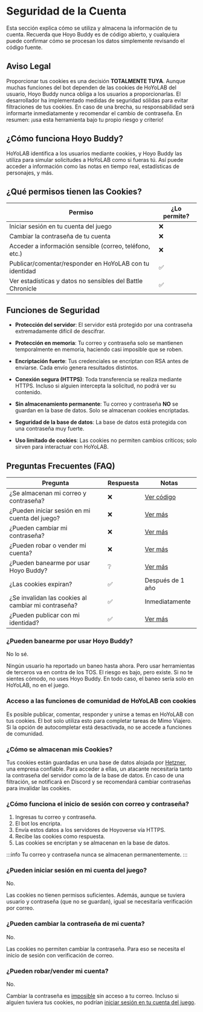 
# Seguridad de la Cuenta

Esta sección explica cómo se utiliza y almacena la información de tu cuenta. Recuerda que Hoyo Buddy es de código abierto, y cualquiera puede confirmar cómo se procesan los datos simplemente revisando el código fuente.

## Aviso Legal

Proporcionar tus cookies es una decisión **TOTALMENTE TUYA**. Aunque muchas funciones del bot dependen de las cookies de HoYoLAB del usuario, Hoyo Buddy nunca obliga a los usuarios a proporcionarlas. El desarrollador ha implementado medidas de seguridad sólidas para evitar filtraciones de tus cookies. En caso de una brecha, su responsabilidad será informarte inmediatamente y recomendar el cambio de contraseña. En resumen: ¡usa esta herramienta bajo tu propio riesgo y criterio!

## ¿Cómo funciona Hoyo Buddy?

HoYoLAB identifica a los usuarios mediante cookies, y Hoyo Buddy las utiliza para simular solicitudes a HoYoLAB como si fueras tú. Así puede acceder a información como las notas en tiempo real, estadísticas de personajes, y más.

## ¿Qué permisos tienen las Cookies?

| Permiso | ¿Lo permite? |
|--------|--------------|
| Iniciar sesión en tu cuenta del juego | ❌ |
| Cambiar la contraseña de tu cuenta | ❌ |
| Acceder a información sensible (correo, teléfono, etc.) | ❌ |
| Publicar/comentar/responder en HoYoLAB con tu identidad | ✅ |
| Ver estadísticas y datos no sensibles del Battle Chronicle | ✅ |

## Funciones de Seguridad

- **Protección del servidor**: El servidor está protegido por una contraseña extremadamente difícil de descifrar.

- **Protección en memoria**: Tu correo y contraseña solo se mantienen temporalmente en memoria, haciendo casi imposible que se roben.

- **Encriptación fuerte**: Tus credenciales se encriptan con RSA antes de enviarse. Cada envío genera resultados distintos.

- **Conexión segura (HTTPS)**: Toda transferencia se realiza mediante HTTPS. Incluso si alguien intercepta la solicitud, no podrá ver su contenido.

- **Sin almacenamiento permanente**: Tu correo y contraseña **NO** se guardan en la base de datos. Solo se almacenan cookies encriptadas.

- **Seguridad de la base de datos**: La base de datos está protegida con una contraseña muy fuerte.

- **Uso limitado de cookies**: Las cookies no permiten cambios críticos; solo sirven para interactuar con HoYoLAB.

## Preguntas Frecuentes (FAQ)

| Pregunta | Respuesta | Notas |
|---------|----------|-------|
| ¿Se almacenan mi correo y contraseña? | ❌ | [Ver código](https://github.com/seriaati/hoyo-buddy/blob/main/hoyo_buddy/web_app/pages/finish.py) |
| ¿Pueden iniciar sesión en mi cuenta del juego? | ❌ | [Ver más](#pueden-iniciar-sesión-en-mi-cuenta-del-juego) |
| ¿Pueden cambiar mi contraseña? | ❌ | [Ver más](#pueden-cambiar-la-contraseña-de-mi-cuenta) |
| ¿Pueden robar o vender mi cuenta? | ❌ | [Ver más](#pueden-robarvender-mi-cuenta) |
| ¿Pueden banearme por usar Hoyo Buddy? | ❔ | [Ver más](#pueden-banearme-por-usar-hoyo-buddy) |
| ¿Las cookies expiran? | ✅ | Después de 1 año |
| ¿Se invalidan las cookies al cambiar mi contraseña? | ✅ | Inmediatamente |
| ¿Pueden publicar con mi identidad? | ✅ | [Ver más](#acceso-a-las-funciones-de-comunidad-de-hoyolab-con-cookies) |

### ¿Pueden banearme por usar Hoyo Buddy?

No lo sé.

Ningún usuario ha reportado un baneo hasta ahora. Pero usar herramientas de terceros va en contra de los TOS. El riesgo es bajo, pero existe. Si no te sientes cómodo, no uses Hoyo Buddy. En todo caso, el baneo sería solo en HoYoLAB, no en el juego.

### Acceso a las funciones de comunidad de HoYoLAB con cookies

Es posible publicar, comentar, responder y unirse a temas en HoYoLAB con tus cookies. El bot solo utiliza esto para completar tareas de Mimo Viajero. Si la opción de autocompletar está desactivada, no se accede a funciones de comunidad.

### ¿Cómo se almacenan mis Cookies?

Tus cookies están guardadas en una base de datos alojada por [Hetzner](https://www.hetzner.com/), una empresa confiable. Para acceder a ellas, un atacante necesitaría tanto la contraseña del servidor como la de la base de datos. En caso de una filtración, se notificará en Discord y se recomendará cambiar contraseñas para invalidar las cookies.

### ¿Cómo funciona el inicio de sesión con correo y contraseña?

1. Ingresas tu correo y contraseña.
2. El bot los encripta.
3. Envía estos datos a los servidores de Hoyoverse vía HTTPS.
4. Recibe las cookies como respuesta.
5. Las cookies se encriptan y se almacenan en la base de datos.

:::info
Tu correo y contraseña nunca se almacenan permanentemente.
:::

### ¿Pueden iniciar sesión en mi cuenta del juego?

No.

Las cookies no tienen permisos suficientes. Además, aunque se tuviera usuario y contraseña (que no se guardan), igual se necesitaría verificación por correo.

### ¿Pueden cambiar la contraseña de mi cuenta?

No.

Las cookies no permiten cambiar la contraseña. Para eso se necesita el inicio de sesión con verificación de correo.

### ¿Pueden robar/vender mi cuenta?

No.

Cambiar la contraseña es [imposible](#pueden-cambiar-la-contraseña-de-mi-cuenta) sin acceso a tu correo. Incluso si alguien tuviera tus cookies, no podrían [iniciar sesión en tu cuenta del juego](#pueden-iniciar-sesión-en-mi-cuenta-del-juego).
